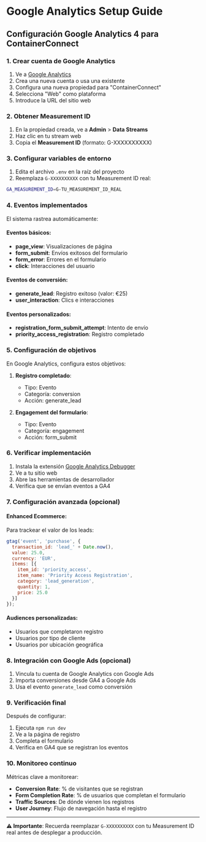 # Google Analytics Setup Guide

## Configuración Google Analytics 4 para ContainerConnect

### 1. Crear cuenta de Google Analytics

1. Ve a [Google Analytics](https://analytics.google.com/)
2. Crea una nueva cuenta o usa una existente
3. Configura una nueva propiedad para "ContainerConnect"
4. Selecciona "Web" como plataforma
5. Introduce la URL del sitio web

### 2. Obtener Measurement ID

1. En la propiedad creada, ve a **Admin** > **Data Streams**
2. Haz clic en tu stream web
3. Copia el **Measurement ID** (formato: G-XXXXXXXXXX)

### 3. Configurar variables de entorno

1. Edita el archivo `.env` en la raíz del proyecto
2. Reemplaza `G-XXXXXXXXXX` con tu Measurement ID real:

```bash
GA_MEASUREMENT_ID=G-TU_MEASUREMENT_ID_REAL
```

### 4. Eventos implementados

El sistema rastrea automáticamente:

#### Eventos básicos:
- **page_view**: Visualizaciones de página
- **form_submit**: Envíos exitosos del formulario
- **form_error**: Errores en el formulario
- **click**: Interacciones del usuario

#### Eventos de conversión:
- **generate_lead**: Registro exitoso (valor: €25)
- **user_interaction**: Clics e interacciones

#### Eventos personalizados:
- **registration_form_submit_attempt**: Intento de envío
- **priority_access_registration**: Registro completado

### 5. Configuración de objetivos

En Google Analytics, configura estos objetivos:

1. **Registro completado**:
   - Tipo: Evento
   - Categoría: conversion
   - Acción: generate_lead

2. **Engagement del formulario**:
   - Tipo: Evento  
   - Categoría: engagement
   - Acción: form_submit

### 6. Verificar implementación

1. Instala la extensión [Google Analytics Debugger](https://chrome.google.com/webstore/detail/google-analytics-debugger/jnkmfdileelhofjcijamephohjechhna)
2. Ve a tu sitio web
3. Abre las herramientas de desarrollador
4. Verifica que se envían eventos a GA4

### 7. Configuración avanzada (opcional)

#### Enhanced Ecommerce:
Para trackear el valor de los leads:

```javascript
gtag('event', 'purchase', {
  transaction_id: 'lead_' + Date.now(),
  value: 25.0,
  currency: 'EUR',
  items: [{
    item_id: 'priority_access',
    item_name: 'Priority Access Registration',
    category: 'lead_generation',
    quantity: 1,
    price: 25.0
  }]
});
```

#### Audiences personalizadas:
- Usuarios que completaron registro
- Usuarios por tipo de cliente
- Usuarios por ubicación geográfica

### 8. Integración con Google Ads (opcional)

1. Vincula tu cuenta de Google Analytics con Google Ads
2. Importa conversiones desde GA4 a Google Ads
3. Usa el evento `generate_lead` como conversión

### 9. Verificación final

Después de configurar:

1. Ejecuta `npm run dev`
2. Ve a la página de registro  
3. Completa el formulario
4. Verifica en GA4 que se registran los eventos

### 10. Monitoreo continuo

Métricas clave a monitorear:

- **Conversion Rate**: % de visitantes que se registran
- **Form Completion Rate**: % de usuarios que completan el formulario
- **Traffic Sources**: De dónde vienen los registros
- **User Journey**: Flujo de navegación hasta el registro

---

**⚠️ Importante**: Recuerda reemplazar `G-XXXXXXXXXX` con tu Measurement ID real antes de desplegar a producción.